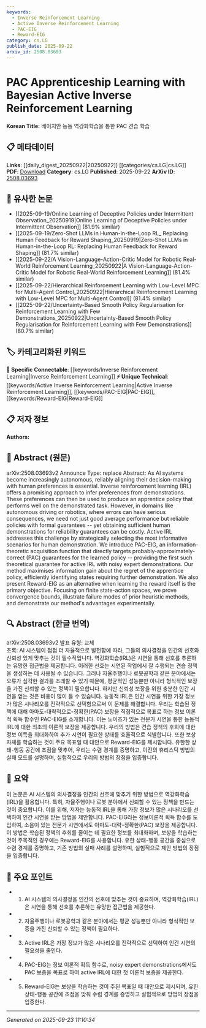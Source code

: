 ```yaml
---
keywords:
  - Inverse Reinforcement Learning
  - Active Inverse Reinforcement Learning
  - PAC-EIG
  - Reward-EIG
category: cs.LG
publish_date: 2025-09-22
arxiv_id: 2508.03693
---
```


<!-- KEYWORD_LINKING_METADATA:
{
  "processed_timestamp": "2025-09-23T11:10:34.476168",
  "vocabulary_version": "1.0",
  "selected_keywords": [
    "Inverse Reinforcement Learning",
    "Active Inverse Reinforcement Learning",
    "PAC-EIG",
    "Reward-EIG"
  ],
  "rejected_keywords": [],
  "similarity_scores": {
    "Inverse Reinforcement Learning": 0.85,
    "Active Inverse Reinforcement Learning": 0.8,
    "PAC-EIG": 0.78,
    "Reward-EIG": 0.75
  },
  "extraction_method": "AI_prompt_based",
  "budget_applied": true,
  "candidates_json": {
    "candidates": [
      {
        "surface": "Inverse Reinforcement Learning",
        "canonical": "Inverse Reinforcement Learning",
        "aliases": [
          "IRL"
        ],
        "category": "specific_connectable",
        "rationale": "Inverse Reinforcement Learning is central to the paper's approach to aligning AI with human preferences.",
        "novelty_score": 0.45,
        "connectivity_score": 0.88,
        "specificity_score": 0.82,
        "link_intent_score": 0.85
      },
      {
        "surface": "Active Inverse Reinforcement Learning",
        "canonical": "Active Inverse Reinforcement Learning",
        "aliases": [
          "Active IRL"
        ],
        "category": "unique_technical",
        "rationale": "This is a novel approach introduced in the paper to improve the efficiency of acquiring demonstrations.",
        "novelty_score": 0.75,
        "connectivity_score": 0.7,
        "specificity_score": 0.85,
        "link_intent_score": 0.8
      },
      {
        "surface": "PAC-EIG",
        "canonical": "PAC-EIG",
        "aliases": [
          "Probably Approximately Correct Expected Information Gain"
        ],
        "category": "unique_technical",
        "rationale": "PAC-EIG is a new acquisition function introduced for ensuring PAC guarantees in active IRL.",
        "novelty_score": 0.8,
        "connectivity_score": 0.65,
        "specificity_score": 0.9,
        "link_intent_score": 0.78
      },
      {
        "surface": "Reward-EIG",
        "canonical": "Reward-EIG",
        "aliases": [
          "Reward Expected Information Gain"
        ],
        "category": "unique_technical",
        "rationale": "Reward-EIG is proposed as an alternative when learning the reward is the primary objective.",
        "novelty_score": 0.7,
        "connectivity_score": 0.6,
        "specificity_score": 0.88,
        "link_intent_score": 0.75
      }
    ],
    "ban_list_suggestions": [
      "autonomous",
      "demonstration",
      "policy",
      "performance"
    ]
  },
  "decisions": [
    {
      "candidate_surface": "Inverse Reinforcement Learning",
      "resolved_canonical": "Inverse Reinforcement Learning",
      "decision": "linked",
      "scores": {
        "novelty": 0.45,
        "connectivity": 0.88,
        "specificity": 0.82,
        "link_intent": 0.85
      }
    },
    {
      "candidate_surface": "Active Inverse Reinforcement Learning",
      "resolved_canonical": "Active Inverse Reinforcement Learning",
      "decision": "linked",
      "scores": {
        "novelty": 0.75,
        "connectivity": 0.7,
        "specificity": 0.85,
        "link_intent": 0.8
      }
    },
    {
      "candidate_surface": "PAC-EIG",
      "resolved_canonical": "PAC-EIG",
      "decision": "linked",
      "scores": {
        "novelty": 0.8,
        "connectivity": 0.65,
        "specificity": 0.9,
        "link_intent": 0.78
      }
    },
    {
      "candidate_surface": "Reward-EIG",
      "resolved_canonical": "Reward-EIG",
      "decision": "linked",
      "scores": {
        "novelty": 0.7,
        "connectivity": 0.6,
        "specificity": 0.88,
        "link_intent": 0.75
      }
    }
  ]
}
-->

# PAC Apprenticeship Learning with Bayesian Active Inverse Reinforcement Learning

**Korean Title:** 베이지안 능동 역강화학습을 통한 PAC 견습 학습

## 📋 메타데이터

**Links**: [[daily_digest_20250922|20250922]] [[categories/cs.LG|cs.LG]]
**PDF**: [Download](https://arxiv.org/pdf/2508.03693.pdf)
**Category**: cs.LG
**Published**: 2025-09-22
**ArXiv ID**: [2508.03693](https://arxiv.org/abs/2508.03693)

## 🔗 유사한 논문
- [[2025-09-19/Online Learning of Deceptive Policies under Intermittent Observation_20250919|Online Learning of Deceptive Policies under Intermittent Observation]] (81.9% similar)
- [[2025-09-19/Zero-Shot LLMs in Human-in-the-Loop RL_ Replacing Human Feedback for Reward Shaping_20250919|Zero-Shot LLMs in Human-in-the-Loop RL: Replacing Human Feedback for Reward Shaping]] (81.7% similar)
- [[2025-09-22/A Vision-Language-Action-Critic Model for Robotic Real-World Reinforcement Learning_20250922|A Vision-Language-Action-Critic Model for Robotic Real-World Reinforcement Learning]] (81.4% similar)
- [[2025-09-22/Hierarchical Reinforcement Learning with Low-Level MPC for Multi-Agent Control_20250922|Hierarchical Reinforcement Learning with Low-Level MPC for Multi-Agent Control]] (81.4% similar)
- [[2025-09-22/Uncertainty-Based Smooth Policy Regularisation for Reinforcement Learning with Few Demonstrations_20250922|Uncertainty-Based Smooth Policy Regularisation for Reinforcement Learning with Few Demonstrations]] (80.7% similar)

## 🏷️ 카테고리화된 키워드
**🔗 Specific Connectable**: [[keywords/Inverse Reinforcement Learning|Inverse Reinforcement Learning]]
**⚡ Unique Technical**: [[keywords/Active Inverse Reinforcement Learning|Active Inverse Reinforcement Learning]], [[keywords/PAC-EIG|PAC-EIG]], [[keywords/Reward-EIG|Reward-EIG]]

## 📋 저자 정보

**Authors:** 

## 📄 Abstract (원문)

arXiv:2508.03693v2 Announce Type: replace 
Abstract: As AI systems become increasingly autonomous, reliably aligning their decision-making with human preferences is essential. Inverse reinforcement learning (IRL) offers a promising approach to infer preferences from demonstrations. These preferences can then be used to produce an apprentice policy that performs well on the demonstrated task. However, in domains like autonomous driving or robotics, where errors can have serious consequences, we need not just good average performance but reliable policies with formal guarantees -- yet obtaining sufficient human demonstrations for reliability guarantees can be costly. Active IRL addresses this challenge by strategically selecting the most informative scenarios for human demonstration. We introduce PAC-EIG, an information-theoretic acquisition function that directly targets probably-approximately-correct (PAC) guarantees for the learned policy -- providing the first such theoretical guarantee for active IRL with noisy expert demonstrations. Our method maximises information gain about the regret of the apprentice policy, efficiently identifying states requiring further demonstration. We also present Reward-EIG as an alternative when learning the reward itself is the primary objective. Focusing on finite state-action spaces, we prove convergence bounds, illustrate failure modes of prior heuristic methods, and demonstrate our method's advantages experimentally.

## 🔍 Abstract (한글 번역)

arXiv:2508.03693v2 발표 유형: 교체  
초록: AI 시스템이 점점 더 자율적으로 발전함에 따라, 그들의 의사결정을 인간의 선호와 신뢰성 있게 맞추는 것이 필수적입니다. 역강화학습(IRL)은 시연을 통해 선호를 추론하는 유망한 접근법을 제공합니다. 이러한 선호는 시연된 작업에서 잘 수행되는 견습 정책을 생성하는 데 사용될 수 있습니다. 그러나 자율주행이나 로봇공학과 같은 분야에서는 오류가 심각한 결과를 초래할 수 있기 때문에, 평균적인 성능뿐만 아니라 형식적인 보장을 가진 신뢰할 수 있는 정책이 필요합니다. 하지만 신뢰성 보장을 위한 충분한 인간 시연을 얻는 것은 비용이 많이 들 수 있습니다. 능동적 IRL은 인간 시연을 위한 가장 정보가 많은 시나리오를 전략적으로 선택함으로써 이 문제를 해결합니다. 우리는 학습된 정책에 대해 아마도-대략적으로-정확한(PAC) 보장을 직접적으로 목표로 하는 정보 이론적 획득 함수인 PAC-EIG를 소개합니다. 이는 노이즈가 있는 전문가 시연을 통한 능동적 IRL에 대한 최초의 이론적 보장을 제공합니다. 우리의 방법은 견습 정책의 후회에 대한 정보 이득을 최대화하여 추가 시연이 필요한 상태를 효율적으로 식별합니다. 또한 보상 자체를 학습하는 것이 주요 목표일 때 대안으로 Reward-EIG를 제시합니다. 유한한 상태-행동 공간에 초점을 맞추어, 우리는 수렴 경계를 증명하고, 이전의 휴리스틱 방법의 실패 모드를 설명하며, 실험적으로 우리의 방법의 장점을 입증합니다.

## 📝 요약

이 논문은 AI 시스템의 의사결정을 인간의 선호에 맞추기 위한 방법으로 역강화학습(IRL)을 활용합니다. 특히, 자율주행이나 로봇 분야에서 신뢰할 수 있는 정책을 만드는 것이 중요합니다. 이를 위해, 저자는 능동적 IRL을 통해 가장 정보가 많은 시나리오를 선택하여 인간 시연을 받는 방법을 제안합니다. PAC-EIG라는 정보이론적 획득 함수를 도입하여, 소음이 있는 전문가 시연에서도 아마도-대략-정확한(PAC) 보장을 제공합니다. 이 방법은 학습된 정책의 후회를 줄이는 데 필요한 정보를 최대화하며, 보상을 학습하는 것이 주목적인 경우에는 Reward-EIG를 사용합니다. 유한 상태-행동 공간을 중심으로 수렴 경계를 증명하고, 기존 방법의 실패 사례를 설명하며, 실험적으로 제안 방법의 장점을 입증합니다.

## 🎯 주요 포인트

- 1. AI 시스템의 의사결정을 인간의 선호에 맞추는 것이 중요하며, 역강화학습(IRL)은 시연을 통해 선호를 추론하는 유망한 접근법을 제공한다.
- 2. 자율주행이나 로봇공학과 같은 분야에서는 평균 성능뿐만 아니라 형식적인 보증을 가진 신뢰할 수 있는 정책이 필요하다.
- 3. Active IRL은 가장 정보가 많은 시나리오를 전략적으로 선택하여 인간 시연의 필요성을 줄인다.
- 4. PAC-EIG는 정보 이론적 획득 함수로, noisy expert demonstrations에서도 PAC 보증을 목표로 하여 active IRL에 대한 첫 이론적 보증을 제공한다.
- 5. Reward-EIG는 보상을 학습하는 것이 주된 목표일 때 대안으로 제시되며, 유한 상태-행동 공간에 초점을 맞춰 수렴 경계를 증명하고 실험적으로 방법의 장점을 입증한다.


---

*Generated on 2025-09-23 11:10:34*